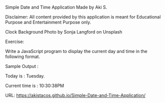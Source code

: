 Simple Date and Time Application
Made by Aki S.

Disclaimer:  All content provided by 
this application is meant for Educational Purpose and Entertainment
Purpose only.

Clock Background Photo by Sonja Langford on Unsplash

Exercise: 

Write a JavaScript program to display the current day and time in the following format.

Sample Output : 

Today is : Tuesday. 

Current time is : 10:30:38PM

URL: https://akistacos.github.io/Simple-Date-and-Time-Application/
